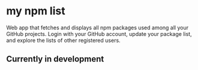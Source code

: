 # my npm list

Web app that fetches and displays all npm packages used among all your GitHub projects. Login with your GitHub account, update your package list, and explore the lists of other registered users.

## Currently in development
